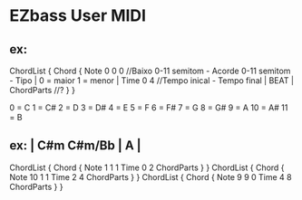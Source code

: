 # EZbass User MIDI
## ex:

ChordList {
    Chord {
        Note 0 0 0 //Baixo 0-11 semitom - Acorde 0-11 semitom - Tipo | 0 = maior 1 = menor | 
        Time 0 4 //Tempo inical - Tempo final | BEAT | 
        ChordParts //?
    }
}

0  = C
1  = C#
2  = D
3  = D#
4  = E
5  = F
6  = F#
7  = G
8  = G#
9  = A
10 = A#
11 = B

## ex: | C#m C#m/Bb | A |

ChordList {
    Chord {
        Note 1 1 1
        Time 0 2
        ChordParts
    }
}
ChordList {
    Chord {
        Note 10 1 1
        Time 2 4
        ChordParts
    }
}
ChordList {
    Chord {
        Note 9 9 0
        Time 4 8
        ChordParts
    }
}